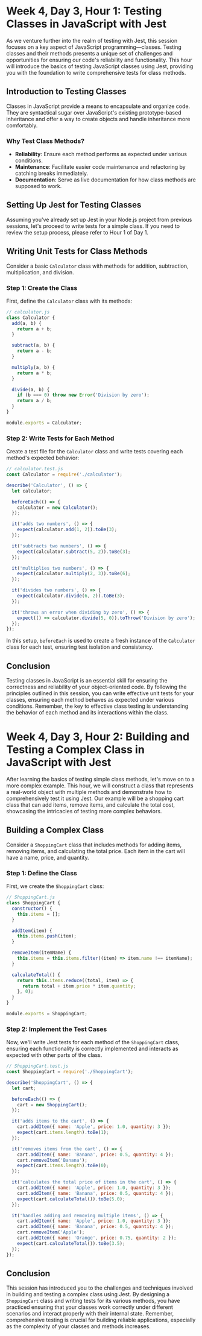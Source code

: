 # Week 4, Day 3, Hour 1: Testing Classes in JavaScript with Jest

As we venture further into the realm of testing with Jest, this session focuses on a key aspect of JavaScript programming—classes. Testing classes and their methods presents a unique set of challenges and opportunities for ensuring our code's reliability and functionality. This hour will introduce the basics of testing JavaScript classes using Jest, providing you with the foundation to write comprehensive tests for class methods.

## Introduction to Testing Classes

Classes in JavaScript provide a means to encapsulate and organize code. They are syntactical sugar over JavaScript's existing prototype-based inheritance and offer a way to create objects and handle inheritance more comfortably.

### Why Test Class Methods?

- **Reliability**: Ensure each method performs as expected under various conditions.
- **Maintenance**: Facilitate easier code maintenance and refactoring by catching breaks immediately.
- **Documentation**: Serve as live documentation for how class methods are supposed to work.

## Setting Up Jest for Testing Classes

Assuming you've already set up Jest in your Node.js project from previous sessions, let's proceed to write tests for a simple class. If you need to review the setup process, please refer to Hour 1 of Day 1.

## Writing Unit Tests for Class Methods

Consider a basic `Calculator` class with methods for addition, subtraction, multiplication, and division.

### Step 1: Create the Class

First, define the `Calculator` class with its methods:

```js
// calculator.js
class Calculator {
  add(a, b) {
    return a + b;
  }

  subtract(a, b) {
    return a - b;
  }

  multiply(a, b) {
    return a * b;
  }

  divide(a, b) {
    if (b === 0) throw new Error('Division by zero');
    return a / b;
  }
}

module.exports = Calculator;
```

### Step 2: Write Tests for Each Method

Create a test file for the `Calculator` class and write tests covering each method's expected behavior:

```js
// calculator.test.js
const Calculator = require('./calculator');

describe('Calculator', () => {
  let calculator;

  beforeEach(() => {
    calculator = new Calculator();
  });

  it('adds two numbers', () => {
    expect(calculator.add(1, 2)).toBe(3);
  });

  it('subtracts two numbers', () => {
    expect(calculator.subtract(5, 2)).toBe(3);
  });

  it('multiplies two numbers', () => {
    expect(calculator.multiply(2, 3)).toBe(6);
  });

  it('divides two numbers', () => {
    expect(calculator.divide(6, 2)).toBe(3);
  });

  it('throws an error when dividing by zero', () => {
    expect(() => calculator.divide(5, 0)).toThrow('Division by zero');
  });
});
```

In this setup, `beforeEach` is used to create a fresh instance of the `Calculator` class for each test, ensuring test isolation and consistency.

## Conclusion

Testing classes in JavaScript is an essential skill for ensuring the correctness and reliability of your object-oriented code. By following the principles outlined in this session, you can write effective unit tests for your classes, ensuring each method behaves as expected under various conditions. Remember, the key to effective class testing is understanding the behavior of each method and its interactions within the class.

<!-- ! Hour 2 -->

# Week 4, Day 3, Hour 2: Building and Testing a Complex Class in JavaScript with Jest

After learning the basics of testing simple class methods, let's move on to a more complex example. This hour, we will construct a class that represents a real-world object with multiple methods and demonstrate how to comprehensively test it using Jest. Our example will be a shopping cart class that can add items, remove items, and calculate the total cost, showcasing the intricacies of testing more complex behaviors.

## Building a Complex Class

Consider a `ShoppingCart` class that includes methods for adding items, removing items, and calculating the total price. Each item in the cart will have a name, price, and quantity.

### Step 1: Define the Class

First, we create the `ShoppingCart` class:

```js
// ShoppingCart.js
class ShoppingCart {
  constructor() {
    this.items = [];
  }

  addItem(item) {
    this.items.push(item);
  }

  removeItem(itemName) {
    this.items = this.items.filter((item) => item.name !== itemName);
  }

  calculateTotal() {
    return this.items.reduce((total, item) => {
      return total + item.price * item.quantity;
    }, 0);
  }
}

module.exports = ShoppingCart;
```

### Step 2: Implement the Test Cases

Now, we'll write Jest tests for each method of the `ShoppingCart` class, ensuring each functionality is correctly implemented and interacts as expected with other parts of the class.

```js
// ShoppingCart.test.js
const ShoppingCart = require('./ShoppingCart');

describe('ShoppingCart', () => {
  let cart;

  beforeEach(() => {
    cart = new ShoppingCart();
  });

  it('adds items to the cart', () => {
    cart.addItem({ name: 'Apple', price: 1.0, quantity: 3 });
    expect(cart.items.length).toBe(1);
  });

  it('removes items from the cart', () => {
    cart.addItem({ name: 'Banana', price: 0.5, quantity: 4 });
    cart.removeItem('Banana');
    expect(cart.items.length).toBe(0);
  });

  it('calculates the total price of items in the cart', () => {
    cart.addItem({ name: 'Apple', price: 1.0, quantity: 3 });
    cart.addItem({ name: 'Banana', price: 0.5, quantity: 4 });
    expect(cart.calculateTotal()).toBe(5.0);
  });

  it('handles adding and removing multiple items', () => {
    cart.addItem({ name: 'Apple', price: 1.0, quantity: 3 });
    cart.addItem({ name: 'Banana', price: 0.5, quantity: 4 });
    cart.removeItem('Apple');
    cart.addItem({ name: 'Orange', price: 0.75, quantity: 2 });
    expect(cart.calculateTotal()).toBe(3.5);
  });
});
```

## Conclusion

This session has introduced you to the challenges and techniques involved in building and testing a complex class using Jest. By designing a `ShoppingCart` class and writing tests for its various methods, you have practiced ensuring that your classes work correctly under different scenarios and interact properly with their internal state. Remember, comprehensive testing is crucial for building reliable applications, especially as the complexity of your classes and methods increases.
